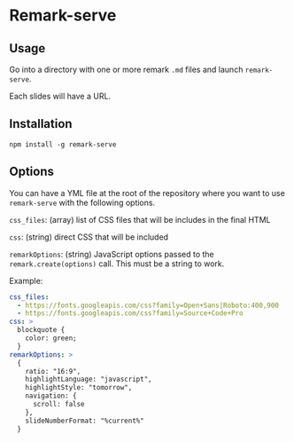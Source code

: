 # Remark-serve

## Usage

Go into a directory with one or more remark `.md` files and launch `remark-serve`.

Each slides will have a URL.

## Installation

`npm install -g remark-serve`

## Options

You can have a YML file at the root of the repository where you want to use `remark-serve` with the following options.

`css_files`: (array) list of CSS files that will be includes in the final HTML

`css`: (string) direct CSS that will be included

`remarkOptions`: (string) JavaScript options passed to the `remark.create(options)` call.
This must be a string to work.

Example:

```yaml
css_files:
  - https://fonts.googleapis.com/css?family=Open+Sans|Roboto:400,900
  - https://fonts.googleapis.com/css?family=Source+Code+Pro
css: >
  blockquote {
    color: green;
  }
remarkOptions: >
  {
    ratio: "16:9",
    highlightLanguage: "javascript",
    highlightStyle: "tomorrow",
    navigation: {
      scroll: false
    },
    slideNumberFormat: "%current%"
  }
```
